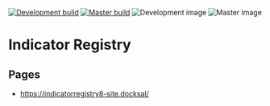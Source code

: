 [![Development build](https://travis-ci.com/UN-OCHA/indicatorregistry8-site.svg?branch=develop)](https://travis-ci.com/UN-OCHA/indicatorregistry8-site)
[![Master build](https://travis-ci.com/UN-OCHA/indicatorregistry8-site.svg?branch=master)](https://travis-ci.com/UN-OCHA/indicatorregistry8-site)
![Development image](https://github.com/UN-OCHA/indicatorregistry8-site/workflows/Build%20docker%20image/badge.svg?branch=develop)
![Master image](https://github.com/UN-OCHA/indicatorregistry8-site/workflows/Build%20docker%20image/badge.svg?branch=master)

# Indicator Registry

## Pages

- https://indicatorregistry8-site.docksal/
